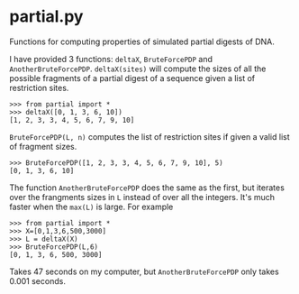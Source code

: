 # partial.py

Functions for computing properties of simulated partial digests of DNA.

I have provided 3 functions: `deltaX`, `BruteForcePDP` and
`AnotherBruteForcePDP`. `deltaX(sites)` will compute the sizes of all the
possible fragments of a partial digest of a sequence given a list of
restriction sites.

```
>>> from partial import *
>>> deltaX([0, 1, 3, 6, 10])
[1, 2, 3, 3, 4, 5, 6, 7, 9, 10]
```

`BruteForcePDP(L, n)` computes the list of restriction sites if given a
valid list of fragment sizes.

```
>>> BruteForcePDP([1, 2, 3, 3, 4, 5, 6, 7, 9, 10], 5)
[0, 1, 3, 6, 10]
```

The function `AnotherBruteForcePDP` does the same as the first, but
iterates over the frangments sizes in `L` instead of over all the
integers. It's much faster when the `max(L)` is large. For example

```
>>> from partial import *
>>> X=[0,1,3,6,500,3000]
>>> L = deltaX(X)
>>> BruteForcePDP(L,6)
[0, 1, 3, 6, 500, 3000]
```

Takes 47 seconds on my computer, but `AnotherBruteForcePDP` only
takes 0.001 seconds.
